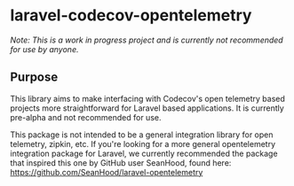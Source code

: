 # laravel-codecov-opentelemetry

_Note: This is a work in progress project and is currently not recommended for use by anyone._

## Purpose

This library aims to make interfacing with Codecov's open telemetry based projects more straightforward for Laravel based applications. It is currently pre-alpha and not recommended for use.

This package is not intended to be a general integration library for open telemetry, zipkin, etc. If you're looking for a more general opentelemetry integration package for Laravel, we currently recommended the package that inspired this one by GitHub user SeanHood, found here: https://github.com/SeanHood/laravel-opentelemetry

